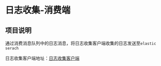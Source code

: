 # 日志收集-消费端

## 项目说明
通过消费消息队列中的日志消息，将日志收集客户端收集的日志发送至`elastic serach`

日志收集客户端地址：[日志收集客户端](https://github.com/jxygzzy/log-agent)